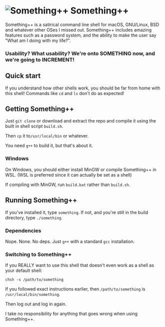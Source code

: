 # ![Something++](https://raw.githubusercontent.com/That1M8Head/SomethingPlusPlus/main/something-plusplus-logo.png) Something++
Something++ is a satirical command line shell for macOS, GNU/Linux, BSD and whatever other OSes I missed out. Something++ includes amazing features such as a password system, and the ability to make the user say "What am I doing with my life?".

### Usability? What usability? We're onto SOMETHING now, and we're going to INCREMENT!

## Quick start

If you understand how other shells work, you should be far from home with this shell! Commands like `cd` and `ls` don't do as expected!

## Getting Something++

Just `git clone` or download and extract the repo and compile it using the built in shell script `build.sh`.

 Then `cp` it to`/usr/local/bin` or whatever.

You need `g++` to build it, but that's about it.

### Windows

On Windows, you should either install MinGW or compile Something++ in WSL. (WSL is preferred since it can actually be set as a shell)

If compiling with MinGW, run `build.bat` rather than `build.sh`.

## Running Something++

If you've installed it, type `something`. If not, and you're still in the build directory, type `./something`.

### Dependencies

Nope. None. No deps. Just `g++` with a standard `gcc` installation.

### Switching to Something++

If you REALLY want to use this shell that doesn't even work as a shell as your default shell:

```
chsh -s /path/to/something
```

If you followed exact instructions earlier, then `/path/to/something` is `/usr/local/bin/something`.

Then log out and log in again.

I take no responsibility for anything that goes wrong when using Something++.

